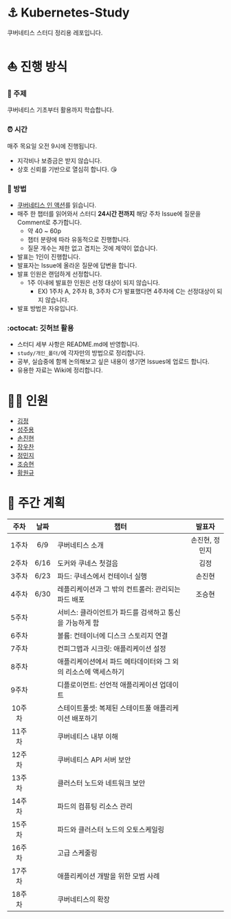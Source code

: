 # :anchor: Kubernetes-Study
쿠버네티스 스터디 정리용 레포입니다.

# :sailboat: 진행 방식
### :closed_book: 주제
쿠버네티스 기초부터 활용까지 학습합니다. 

### :alarm_clock: 시간
매주 목요일 오전 9시에 진행됩니다.
- 지각비나 보증금은 받지 않습니다.
- 상호 신뢰를 기반으로 열심히 합니다. :kissing_heart:

### :eyes: 방법
- [쿠버네티스 인 액션](http://www.yes24.com/Product/Goods/89607047)를 읽습니다.
- 매주 한 챕터를 읽어와서 스터디 **24시간 전까지** 해당 주차 Issue에 질문을 Comment로 추가합니다.
  - 약 40 ~ 60p
  - 챕터 분량에 따라 유동적으로 진행합니다.
  - 질문 개수는 제한 없고 겹치는 것에 제약이 없습니다.
- 발표는 1인이 진행합니다.
- 발표자는 Issue에 올라온 질문에 답변을 합니다.
- 발표 인원은 랜덤하게 선정합니다.
  - 1주 이내에 발표한 인원은 선정 대상이 되지 않습니다.
    - EX) 1주차 A, 2주차 B, 3주차 C가 발표했다면 4주차에 C는 선정대상이 되지 않습니다.
- 발표 방법은 자유입니다.

### :octocat: 깃허브 활용
- 스터디 세부 사항은 README.md에 반영합니다.
- `study/개인_폴더/`에 각자만의 방법으로 정리합니다.
- 공부, 실습중에 함께 논의해보고 싶은 내용이 생기면 Issues에 업로드 합니다.
- 유용한 자료는 Wiki에 정리합니다.


# :ok_woman: 인원
- [김정](https://github.com/jungkim0829)
- [성주용](https://github.com/tmznwnel00)
- [손진현](https://github.com/ikswary)
- [장우찬](https://github.com/RaymondWJang)
- [정민지](https://github.com/work82mj)
- [조승현](https://github.com/wjrmffldrhrl)
- [황원규](https://github.com/HwangWonGyu)


# :calendar: 주간 계획
|주차|날짜|챕터|발표자|
|:---:|:---:|---|:---:|
|1주차|6/9|쿠버네티스 소개|손진현, 정민지|
|2주차|6/16|도커와 쿠네스 첫걸음|김정|
|3주차|6/23|파드: 쿠네스에서 컨테이너 실행|손진현|
|4주차|6/30|레플리케이션과 그 밖의 컨트롤러: 관리되는 파드 배포|조승현|
|5주차||서비스: 클라이언트가 파드를 검색하고 통신을 가능하게 함||
|6주차||볼륨: 컨테이너에 디스크 스토리지 연결||
|7주차||컨피그맵과 시크릿: 애플리케이션 설정||
|8주차||애플리케이션에서 파드 메타데이터와 그  외의 리소스에 액세스하기||
|9주차||디플로이먼트: 선언적 애플리케이션 업데이트||
|10주차||스테이트풀셋: 복제된 스테이트풀 애플리케이션 배포하기||
|11주차||쿠버네티스 내부 이해||
|12주차||쿠버네티스 API 서버 보안||
|13주차||클러스터 노드와 네트워크 보안||
|14주차||파드의 컴퓨팅 리소스 관리||
|15주차||파드와 클러스터 노드의 오토스케일링||
|16주차||고급 스케줄링||
|17주차||애플리케이션 개발을 위한 모범 사례||
|18주차||쿠버네티스의 확장||


